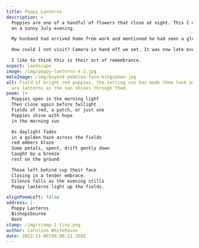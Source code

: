 ```yaml
---
title: Poppy Lanterns
description: >
  Poppies are one of a handful of flowers that close at night. This I discovered
  on a sunny July evening.

  My husband had arrived home from work and mentioned he had seen a glorious field of poppies on his travels. 

  How could I not visit? Camera in hand off we set. It was now late evening and we found the field to be bathed in the last of the setting sun's golden rays. Most of the poppies had closed up shop for the day, it is apparently what they do and in this seemingly simple act, the field appeared to glow with little red lights. How enchanting. 

  I like to think this is their act of remembrance.
aspect: landscape
image: /img/poppy-lanterns-4-2.jpg
metaImage: /img/beyond-pebbles-face-kingsdown.jpg
alt: Field of bright red poppies, the setting sun has made them look as if they
  are lanterns as the sun shines through them.
poem: |+
  Poppies open in the morning light
  Then close again before twilight
  Fields of red, a patch, or just one
  Poppies shine with hope
  in the morning sun

  As daylight fades
  in a golden haze across the fields 
  red embers blaze
  Some petals, spent, drift gently down
  Caught by a breeze
  rest on the ground

  Those left behind cup their face
  Closing in a tender embrace.
  Silence falls as the evening stills
  Poppy lanterns light up the fields.

alignPoemLeft: false
address: |-
  Poppy Lanterns
  Bishopsbourne
  Kent
stamp: /img/stamp-1-tiny.png
author: Caroline Whitehouse
date: 2022-11-06T08:00:21.359Z
---
```

